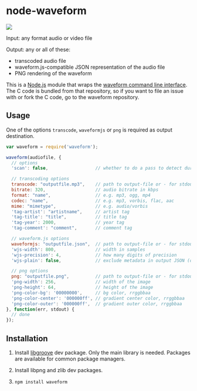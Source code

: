 # node-waveform

![](http://i.imgur.com/oNy41Cr.png)

Input: any format audio or video file

Output: any or all of these:

 * transcoded audio file
 * waveform.js-compatible JSON representation of the audio file
 * PNG rendering of the waveform

This is a [Node.js](http://nodejs.org) module that wraps the [waveform command
line interface](https://github.com/andrewrk/waveform). The C code is bundled
from that repository, so if you want to file an issue with or fork the C code,
go to the waveform repository.

## Usage

One of the options `transcode`, `waveformjs` or `png` is required as output destination.

```js
var waveform = require('waveform');

waveform(audiofile, {
  // options
  'scan': false,                  // whether to do a pass to detect duration

  // transcoding options
  transcode: "outputfile.mp3",    // path to output-file or - for stdout
  bitrate: 320,                   // audio bitrate in kbps
  format: "name",                 // e.g. mp3, ogg, mp4
  codec: "name",                  // e.g. mp3, vorbis, flac, aac
  mime: "mimetype",               // e.g. audio/vorbis
  'tag-artist': "artistname",     // artist tag
  'tag-title': "title",           // title tag
  'tag-year': 2000,               // year tag
  'tag-comment': "comment",       // comment tag

  // waveform.js options
  waveformjs: "outputfile.json",  // path to output-file or - for stdout
  'wjs-width': 800,               // width in samples
  'wjs-precision': 4,             // how many digits of precision
  'wjs-plain': false,             // exclude metadata in output JSON (default off)

  // png options
  png: "outputfile.png",          // path to output-file or - for stdout
  'png-width': 256,               // width of the image
  'png-height': 64,               // height of the image
  'png-color-bg': '00000000',     // bg color, rrggbbaa
  'png-color-center': '000000ff', // gradient center color, rrggbbaa
  'png-color-outer': '000000ff',  // gradient outer color, rrggbbaa
}, function(err, stdout) {
  // done
});
```

## Installation

1. Install [libgroove](https://github.com/andrewrk/libgroove) dev package.
   Only the main library is needed. Packages are available for common
   package managers.

2. Install libpng and zlib dev packages.

3. `npm install waveform`
